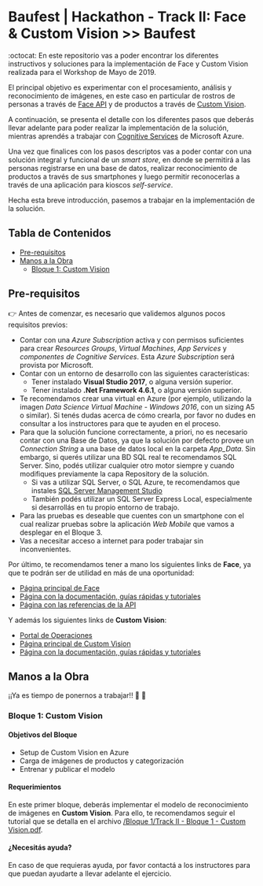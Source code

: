 # Baufest | Hackathon - Track II: Face & Custom Vision >> Baufest

:octocat: En este repositorio vas a poder encontrar los diferentes instructivos y soluciones para la implementación de Face y Custom Vision realizada para el Workshop de Mayo de 2019.

El principal objetivo es experimentar con el procesamiento, análisis y reconocimiento de imágenes, en este caso en particular de rostros de personas a través de [Face API](https://azure.microsoft.com/en-us/services/cognitive-services/face/) y de productos a través de [Custom Vision](https://www.customvision.ai/).

A continuación, se presenta el detalle con los diferentes pasos que deberás llevar adelante para poder realizar la implementación de la solución, mientras aprendés a trabajar con [Cognitive Services](https://azure.microsoft.com/en-us/try/cognitive-services/) de Microsoft Azure.

Una vez que finalices con los pasos descriptos vas a poder contar con una solución integral y funcional de un _smart store_, en donde se permitirá a las personas registrarse en una base de datos, realizar reconocimiento de productos a través de sus smartphones y luego permitir reconocerlas a través de una aplicación para kioscos _self-service_.

Hecha esta breve introducción, pasemos a trabajar en la implementación de la solución.


## Tabla de Contenidos
- [Pre-requisitos](#pre-requisitos)
- [Manos a la Obra](#manos-a-la-obra)
  - [Bloque 1: Custom Vision](#bloque-1-custom-vision)


## Pre-requisitos
:point_right: Antes de comenzar, es necesario que validemos algunos pocos requisitos previos:
- Contar con una _Azure Subscription_ activa y con permisos suficientes para crear _Resources Groups_, _Virtual Machines_, _App Services_ y _componentes de Cognitive Services_. Esta _Azure Subscription_ será provista por Microsoft.
- Contar con un entorno de desarrollo con las siguientes características:
  - Tener instalado **Visual Studio 2017**, o alguna versión superior.
  - Tener instalado **.Net Framework 4.6.1**, o alguna versión superior.
- Te recomendamos crear una virtual en Azure (por ejemplo, utilizando la imagen _Data Science Virtual Machine - Windows 2016_, con un sizing A5 o similar). Si tenés dudas acerca de cómo crearla, por favor no dudes en consultar a los instructores para que te ayuden en el proceso.
- Para que la solución funcione correctamente, a priori, no es necesario contar con una Base de Datos, ya que la solución por defecto provee un _Connection String_ a una base de datos local en la carpeta _App_Data_. Sin embargo, si querés utilizar una BD SQL real te recomendamos SQL Server. Sino, podés utilizar cualquier otro motor siempre y cuando modifiques previamente la capa Repository de la solución.
  - Si vas a utilizar SQL Server, o SQL Azure, te recomendamos que instales [SQL Server Management Studio](https://docs.microsoft.com/en-us/sql/ssms/download-sql-server-management-studio-ssms?view=sql-server-2017)
  - También podés utilizar un SQL Server Express Local, especialmente si desarrollás en tu propio entorno de trabajo.
- Para las pruebas es deseable que cuentes con un smartphone con el cual realizar pruebas sobre la aplicación _Web Mobile_ que vamos a desplegar en el Bloque 3.
- Vas a necesitar acceso a internet para poder trabajar sin inconvenientes.

Por último, te recomendamos tener a mano los siguientes links de **Face**, ya que te podrán ser de utilidad en más de una oportunidad:
- [Página principal de Face](https://azure.microsoft.com/en-us/services/cognitive-services/face/)
- [Página con la documentación, guías rápidas y tutoriales](https://docs.microsoft.com/en-us/azure/cognitive-services/face/)
- [Página con las referencias de la API](https://westus.dev.cognitive.microsoft.com/docs/services/563879b61984550e40cbbe8d/operations/563879b61984550f30395236)

Y además los siguientes links de **Custom Vision**:
- [Portal de Operaciones](https://www.customvision.ai/)
- [Página principal de Custom Vision](https://azure.microsoft.com/en-us/services/cognitive-services/custom-vision-service/)
- [Página con la documentación, guías rápidas y tutoriales](https://docs.microsoft.com/en-us/azure/cognitive-services/custom-vision-service/home)


## Manos a la Obra
¡¡Ya es tiempo de ponernos a trabajar!! :clap: :clap:


### Bloque 1: Custom Vision

#### Objetivos del Bloque
- Setup de Custom Vision en Azure
- Carga de imágenes de productos y categorización
- Entrenar y publicar el modelo

#### Requerimientos
En este primer bloque, deberás implementar el modelo de reconocimiento de imágenes en **Custom Vision**. Para ello, te recomendamos seguir el tutorial que se detalla en el archivo [/Bloque 1/Track II - Bloque 1 - Custom Vision.pdf](./Bloque%201/Track%20II%20-%20Bloque%201%20-%20Custom%20Vision.pdf).

#### ¿Necesitás ayuda?
En caso de que requieras ayuda, por favor contactá a los instructores para que puedan ayudarte a llevar adelante el ejercicio.

